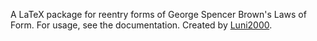 A LaTeX package for reentry forms of George Spencer Brown's Laws of Form. For usage, see the documentation. Created by [Luni2000]().
